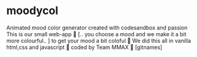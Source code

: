 # moodycol
Animated mood color generator created with codesandbox and passion
This is our small web-app 🎉 [.. you choose a mood and we make it a bit more colourful.. ]
to get your mood a bit coloful 🌈 
We did this all in vanilla html,css and javascript 🍦 
coded by Team MMAX 👯 [gitnames] 
